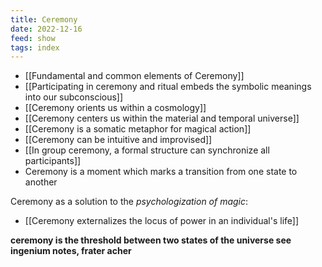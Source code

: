```yaml
---
title: Ceremony
date: 2022-12-16
feed: show
tags: index
---
```


- [[Fundamental and common elements of Ceremony]]
- [[Participating in ceremony and ritual embeds the symbolic meanings into our subconscious]]
- [[Ceremony orients us within a cosmology]]
- [[Ceremony centers us within the material and temporal universe]]
- [[Ceremony is a somatic metaphor for magical action]]
- [[Ceremony can be intuitive and improvised]]
- [[In group ceremony, a formal structure can synchronize all participants]]
- Ceremony is a moment which marks a transition from one state to another

Ceremony as a solution to the _psychologization of magic_:
- [[Ceremony externalizes the locus of power in an individual's life]]

**ceremony is the threshold between two states of the universe see ingenium notes, frater acher**